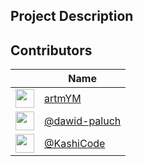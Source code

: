 ## Project Description

## Contributors

|  | Name | 
| - | ---- | 
| <img src="https://avatars.githubusercontent.com/u/106036318?v=4" width="30"> | [artmYM](https://github.com/artmYM) | 
| <img src="https://avatars.githubusercontent.com/u/183641468?v=4" width="30"> | [@dawid-paluch](https://github.com/dawid-paluch) | 
| <img src="https://avatars.githubusercontent.com/u/114569841?v=4" width="30"> | [@KashiCode](https://github.com/KashiCode) | 
